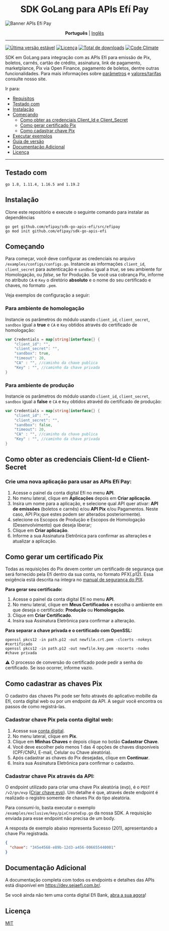 <h1 align="center">SDK GoLang para APIs Efí Pay</h1>

![Banner APIs Efí Pay](https://gnetbr.com/BJgSIUhlYs)

<p align="center">
  <span><b>Português</b></span> |
  <a href="https://github.com/efipay/sdk-go-apis-efi/blob/master/README-en.md">Inglês</a>
</p>

---

[![Última versão estável](http://poser.pugx.org/efipay/sdk-go-apis-efi/v)](https://packagist.org/packages/efipay/sdk-go-apis-efi)
[![Licença](http://poser.pugx.org/efipay/sdk-go-apis-efi/license)](https://packagist.org/packages/efipay/sdk-go-apis-efi)
[![Total de downloads](http://poser.pugx.org/efipay/sdk-go-apis-efi/downloads)](https://packagist.org/packages/efipay/sdk-go-apis-efi)
[![Code Climate](https://codeclimate.com/github/efipay/sdk-go-apis-efi/badges/gpa.svg)](https://codeclimate.com/github/efipay/sdk-go-apis-efi)

SDK em GoLang para integração com as APIs Efí para emissão de Pix, boletos, carnês, cartão de crédito, assinatura, link de pagamento, marketplance, Pix via Open Finance, pagamento de boletos, dentre outras funcionalidades.
Para mais informações sobre [parâmetros](http://sejaefi.com.br/api) e [valores/tarifas](http://sejaefi.com.br/tarifas) consulte nosso site.

Ir para:
* [Requisitos](#requisitos)
* [Testado com](#testado-com)
* [Instalação](#instalação)
* [Começando](#começando)
  * [Como obter as credenciais Client_Id e Client_Secret](#como-obter-as-credenciais-client-id-e-client-secret)
  * [Como gerar certificado Pix](#como-gerar-um-certificado-pix)
  * [Como cadastrar chave Pix](#como-cadastrar-as-chaves-pix)
* [Executar exemplos](#executar-exemplos)
* [Guia de versão](#guia-de-versão)
* [Documentação Adicional](#documentação-adicional)
* [Licença](#licença)

---

## **Testado com**
```
go 1.8, 1.11.4, 1.16.5 and 1.19.2
```

## **Instalação**
Clone este repositório e execute o seguinte comando para instalar as dependências
```
go get github.com/efipay/sdk-go-apis-efi/src/efipay
go mod init github.com/efipay/sdk-go-apis-efi
```

## **Começando**

Para começar, você deve configurar as credenciais no arquivo `/examples/configs/configs.go`. Instancie as informações `client_id`, `client_secret` para autenticação e `sandbox` igual a *true*, se seu ambiente for Homologação, ou *false*, se for Produção. Se você usa cobrança Pix, informe no atributo `CA` e `Key` o diretório **absoluto** e o nome do seu certificado e chaves, no formato `.pem`.

Veja exemplos de configuração a seguir:

### **Para ambiente de homologação**
Instancie os parâmetros do módulo usando `client_id`, `client_secret`, `sandbox` igual a **true** e `CA` e `Key` obtidos através do certificado de homologação:
```Go
var Credentials = map[string]interface{} {
	"client_id": "",
	"client_secret": "",
	"sandbox": true,
	"timeout": 20,
	"CA" : "", //caminho da chave publica 
	"Key" : "", //caminho da chave privada 
}
```

### **Para ambiente de produção**
Instancie os parâmetros do módulo usando `client_id`, `client_secret`, `sandbox` igual a **false** e `CA` e `Key` obtidos atravéd do certificado de produção:
```Go
var Credentials = map[string]interface{} {
	"client_id": "",
	"client_secret": "",
	"sandbox": false,
	"timeout": 20,
	"CA" : "", //caminho da chave publica 
	"Key" : "", //caminho da chave privada 
}
```

## **Como obter as credenciais Client-Id e Client-Secret**

### **Crie uma nova aplicação para usar as APIs Efí Pay:**
1. Acesse o painel da conta digital Efí no menu **API**.
2. No menu lateral, clique em **Aplicações** depois em **Criar aplicação**.
3. Insira um nome para a aplicação, e selecione qual API quer ativar: **API de emissões** (boletos e carnês) e/ou **API Pix** e/ou Pagamentos. Neste caso, API Pix;que estes podem ser alterados posteriormente).
4. selecione os Escopos de Produção e Escopos de Homologação (Desenvolvimento) que deseja liberar;
5. Clique em **Criar aplicação**.
6. Informe a sua Assinatura Eletrônica para confirmar as alterações e atualizar a aplicação.

## **Como gerar um certificado Pix**

Todas as requisições do Pix devem conter um certificado de segurança que será fornecido pela Efí dentro da sua conta, no formato PFX(.p12). Essa exigência está descrita na íntegra no [manual de segurança do PIX](https://www.bcb.gov.br/estabilidadefinanceira/comunicacaodados).

**Para gerar seu certificado:** 
1. Acesse o painel da conta digital Efí no menu **API**.
2. No menu lateral, clique em **Meus Certificados** e escolha o ambiente em que deseja o certificado: **Produção** ou **Homologação**.
3. Clique em **Criar Certificado**.
4. Insira sua Assinatura Eletrônica para confirmar a alteração.

**Para separar a chave privada e o certificado com OpenSSL:** 
```
openssl pkcs12 -in path.p12 -out newfile.crt.pem -clcerts -nokeys #certificado
openssl pkcs12 -in path.p12 -out newfile.key.pem -nocerts -nodes #chave privada

```

:warning: O processo de conversão do certificado pode pedir a senha do certificado. Se isso ocorrer, informe vazio.

## **Como cadastrar as chaves Pix**
O cadastro das chaves Pix pode ser feito através do aplicativo mobille da Efí, conta digital web ou por um endpoint da API. A seguir você encontra os passos de como registrá-las.

### **Cadastrar chave Pix pela conta digital web:**

1. Acesse sua [conta digital](https://app.sejaefi.com.br/).
2. No menu lateral, clique em **Pix**.
3. Clique em **Minhas Chaves** e depois clique no botão **Cadastrar Chave**.
4. Você deve escolher pelo menos 1 das 4 opções de chaves disponíveis (CPF/CNPJ, E-mail, Celular ou Chave aleatória).
5. Após cadastrar as chaves do Pix desejadas, clique em **Continuar**.
6. Insira sua Assinatura Eletrônica para confirmar o cadastro.

### **Cadastrar chave Pix através da API:**
O endpoint utilizado para criar uma chave Pix aleatória (evp), é o `POST /v2/gn/evp` ([Criar chave evp](https://dev.sejaefi.com.br/docs/api-pix-endpoints#section-criar-chave-evp)). Um detalhe é que, através deste endpoint é realizado o registro somente de chaves Pix do tipo aleatória.

Para consumí-lo, basta executar o exemplo  `/examples/exclusive/key/pixCreateEvp.go` da nossa SDK. A requisição enviada para esse endpoint não precisa de um body. 

A resposta de exemplo abaixo representa Sucesso (201), apresentando a chave Pix registrada.
```json
{
  "chave": "345e4568-e89b-12d3-a456-006655440001"
}
```
## **Documentação Adicional**

A documentação completa com todos os endpoints e detalhes das APIs está disponível em https://dev.sejaefi.com.br/.

Se você ainda não tem uma conta digital Efí Bank, [abra a sua agora](https://app.sejaefi.com.br)!

## **Licença**
[MIT](LICENSE)